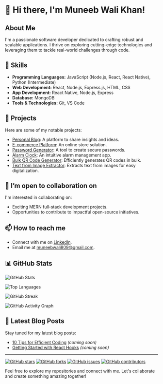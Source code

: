 # 👋 Hi there, I'm Muneeb Wali Khan!

## About Me
I'm a passionate software developer dedicated to crafting robust and scalable applications. I thrive on exploring cutting-edge technologies and leveraging them to tackle real-world challenges through code.

## 🔧 Skills
- **Programming Languages:** JavaScript (Node.js, React, React Native), Python (Intermediate)
- **Web Development:** React, Node.js, Express.js, HTML, CSS
- **App Development:** React Native, Node.js, Express
- **Database:** MongoDB
- **Tools & Technologies:** Git, VS Code

## 🚀 Projects
Here are some of my notable projects:
- [Personal Blog](https://github.com/MuneebWaliKhan/personal-Blog): A platform to share insights and ideas.
- [E-commerce Platform](https://github.com/MuneebWaliKhan/ecommerce-muneeb): An online store solution.
- [Password Generator](https://github.com/MuneebWaliKhan/Password-generator): A tool to create secure passwords.
- [Alarm Clock](https://github.com/MuneebWaliKhan/Alarm-clock): An intuitive alarm management app.
- [Bulk QR Code Generator](https://github.com/MuneebWaliKhan/bulk-qrcode-generator): Efficiently generates QR codes in bulk.
- [Text from Image Extractor](https://github.com/MuneebWaliKhan/text-from-image-detector): Extracts text from images for easy digitalization.

## 👀 I’m open to collaboration on
I'm interested in collaborating on:
- Exciting MERN full-stack development projects.
- Opportunities to contribute to impactful open-source initiatives.

## 📫 How to reach me
- Connect with me on [LinkedIn](https://www.linkedin.com/in/muneeb-wali-khan).
- Email me at muneebwali809@gmail.com.

## 📊 GitHub Stats
![GitHub Stats](https://github-readme-stats.vercel.app/api?username=MuneebWaliKhan&show_icons=true&theme=dark)

![Top Languages](https://github-readme-stats.vercel.app/api/top-langs/?username=MuneebWaliKhan&layout=compact&theme=dark)

![GitHub Streak](https://github-readme-streak-stats.herokuapp.com/?user=MuneebWaliKhan&theme=dark)

![GitHub Activity Graph](https://github-readme-activity-graph.cyclic.app/graph?username=MuneebWaliKhan&theme=react-dark)

## 📝 Latest Blog Posts
Stay tuned for my latest blog posts:
- [10 Tips for Efficient Coding](#) *(coming soon)*
- [Getting Started with React Hooks](#) *(coming soon)*

---

[![GitHub stars](https://img.shields.io/github/stars/MuneebWaliKhan?style=social)](https://github.com/MuneebWaliKhan)
[![GitHub forks](https://img.shields.io/github/forks/MuneebWaliKhan/project-management-app?style=social)](https://github.com/MuneebWaliKhan/project-management-app)
[![GitHub issues](https://img.shields.io/github/issues/MuneebWaliKhan/e-commerce-platform)](https://github.com/MuneebWaliKhan/e-commerce-platform/issues)
[![GitHub contributors](https://img.shields.io/github/contributors/MuneebWaliKhan/personal-portfolio)](https://github.com/MuneebWaliKhan/personal-portfolio/graphs/contributors)

Feel free to explore my repositories and connect with me. Let's collaborate and create something amazing together!
